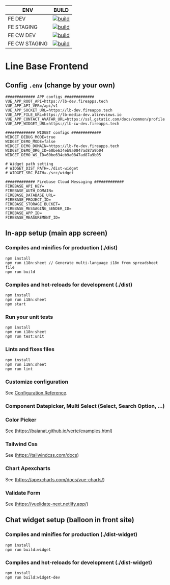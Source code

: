 | ENV | BUILD |
| ------ | ------ |
| FE DEV | [![build](https://github.com/YoungWorldTechnology/lb-frontend/actions/workflows/build-fe-develop.yaml/badge.svg)](https://github.com/YoungWorldTechnology/lb-frontend/actions/workflows/build-fe-develop.yaml)|
| FE STAGING | [![build](https://github.com/YoungWorldTechnology/lb-frontend/actions/workflows/build-fe-staging.yaml/badge.svg)](https://github.com/YoungWorldTechnology/lb-frontend/actions/workflows/build-fe-staging.yaml) |
| FE CW DEV | [![build](https://github.com/YoungWorldTechnology/lb-frontend/actions/workflows/build-cw-develop.yaml/badge.svg)](https://github.com/YoungWorldTechnology/lb-frontend/actions/workflows/build-cw-develop.yaml)|
| FE CW STAGING | [![build](https://github.com/YoungWorldTechnology/lb-frontend/actions/workflows/build-cw-stating.yaml/badge.svg)](https://github.com/YoungWorldTechnology/lb-frontend/actions/workflows/build-cw-stating.yaml) |

# Line Base Frontend

## Config `.env` (change by your own)
```
############# APP configs #############
VUE_APP_ROOT_API=https://lb-dev.fireapps.tech
VUE_APP_API_VER=/api/v1
VUE_APP_SOCKET_URL=https://lb-dev.fireapps.tech
VUE_APP_FILE_URL=https://lb-media-dev.alireviews.io
VUE_APP_CONTACT_AVATAR_URL=https://ssl.gstatic.com/docs/common/profile
VUE_APP_WIDGET_URL=https://lb-cw-dev.fireapps.tech

############# WIDGET configs #############
WIDGET_DEBUG_MODE=true
WIDGET_DEMO_MODE=false
WIDGET_DEMO_DOMAIN=https://lb-fe-dev.fireapps.tech
WIDGET_DEMO_ORG_ID=60be634eb9a0847ad87a9b04
WIDGET_DEMO_WS_ID=60be634eb9a0847ad87a9b05

# Widget path setting
# WIDGET_DIST_PATH=./dist-widget
# WIDGET_SRC_PATH=./src/widget

############# Firebase Cloud Messaging #############
FIREBASE_API_KEY=
FIREBASE_AUTH_DOMAIN=
FIREBASE_DATABASE_URL=
FIREBASE_PROJECT_ID=
FIREBASE_STORAGE_BUCKET=
FIREBASE_MESSAGING_SENDER_ID=
FIREBASE_APP_ID=
FIREBASE_MEASUREMENT_ID=
```

## In-app setup (main app screen)

### Compiles and minifies for production (./dist)
```
npm install
npm run i18n:sheet // Generate multi-language i18n from spreadsheet file
npm run build
```

### Compiles and hot-reloads for development (./dist)
```
npm install
npm run i18n:sheet
npm start
```

### Run your unit tests
```
npm install
npm run i18n:sheet
npm run test:unit
```

### Lints and fixes files
```
npm install
npm run i18n:sheet
npm run lint
```

### Customize configuration
See [Configuration Reference](https://cli.vuejs.org/config/).

### Component Datepicker, Multi Select (Select, Search Option, ...)

### Color Picker
See (https://baianat.github.io/verte/examples.html)

### Tailwind Css
See (https://tailwindcss.com/docs)

### Chart Apexcharts
See (https://apexcharts.com/docs/vue-charts/)

### Validate Form
See (https://vuelidate-next.netlify.app/)

## Chat widget setup (balloon in front site)

### Compiles and minifies for production (./dist-widget)
```
npm install
npm run build:widget
```

### Compiles and hot-reloads for development (./dist-widget)
```
npm install
npm run build:widget-dev
```
